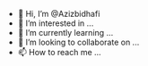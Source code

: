 - 👋 Hi, I’m @Azizbidhafi
- 👀 I’m interested in ...
- 🌱 I’m currently learning ...
- 💞️ I’m looking to collaborate on ...
- 📫 How to reach me ...

<!---
Azizbidhafi/Azizbidhafi is a ✨ special ✨ repository because its `README.md` (this file) appears on your GitHub profile.
You can click the Preview link to take a look at your changes.
--->
